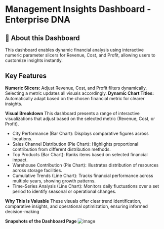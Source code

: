 # Management Insights Dashboard - Enterprise DNA

## 📌 About this Dashboard
This dashboard enables dynamic financial analysis using interactive numeric parameter slicers for Revenue, Cost, and Profit, allowing users to customize insights instantly.

## Key Features

**Numeric Slicers:** Adjust Revenue, Cost, and Profit filters dynamically. Selecting a metric updates all visuals accordingly.
**Dynamic Chart Titles:** Automatically adapt based on the chosen financial metric for clearer insights.

**Visual Breakdown** 
This dashboard presents a range of interactive visualizations that adjust based on the selected metric (Revenue, Cost, or Profit).
- City Performance (Bar Chart): Displays comparative figures across locations.
- Sales Channel Distribution (Pie Chart): Highlights proportional contribution from different distribution methods.
- Top Products (Bar Chart): Ranks items based on selected financial impact.
- Warehouse Contribution (Pie Chart): Illustrates distribution of resources across storage facilities.
- Cumulative Trends (Line Chart): Tracks financial performance across multiple years, showing growth patterns.
- Time-Series Analysis (Line Chart): Monitors daily fluctuations over a set period to identify seasonal or operational changes.

**Why This Is Valuable**
These visuals offer clear trend identification, comparative insights, and operational optimization, ensuring informed decision-making

**Snapshots of the Dashboard Page**
![image](https://github.com/user-attachments/assets/ec3d54ba-63fa-4640-a0d3-98ad1132ad28)


